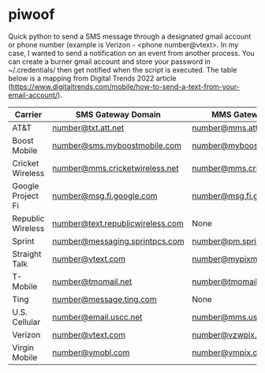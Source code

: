 # piwoof

Quick python to send a SMS message through a designated gmail account or phone number (example is Verizon - <phone number@vtext>. In my case, I wanted to send a notification on an event from another process. You can create a burner gmail account and store your password in ~/.credentials/ then get notified when the script is executed. The table below is a mapping from Digital Trends 2022 article (https://www.digitaltrends.com/mobile/how-to-send-a-text-from-your-email-account/).


Carrier|SMS Gateway Domain|MMS Gateway Domain  
---|---|---
AT&T|number@txt.att.net|number@mms.att.net  
Boost Mobile|number@sms.myboostmobile.com|number@myboostmobile.com  
Cricket Wireless|number@mms.cricketwireless.net|number@mms.cricketwireless.net  
Google Project Fi|number@msg.fi.google.com|number@msg.fi.google.com  
Republic Wireless|number@text.republicwireless.com|None  
Sprint|number@messaging.sprintpcs.com|number@pm.sprint.com  
Straight Talk|number@vtext.com|number@mypixmessages.com  
T-Mobile|number@tmomail.net|number@tmomail.net  
Ting|number@message.ting.com|None  
U.S. Cellular|number@email.uscc.net|number@mms.uscc.net  
Verizon|number@vtext.com|number@vzwpix.com  
Virgin Mobile|number@vmobl.com|number@vmpix.com  
